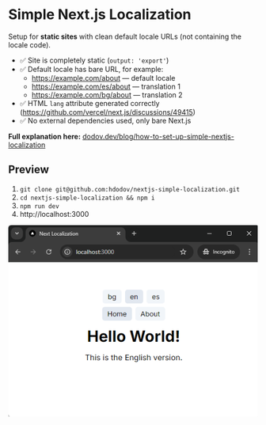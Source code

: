 # Simple Next.js Localization

Setup for **static sites** with clean default locale URLs (not containing the locale code).

- ✅ Site is completely static (`output: 'export'`)
- ✅ Default locale has bare URL, for example:
  - https://example.com/about — default locale
  - https://example.com/es/about — translation 1
  - https://example.com/bg/about — translation 2
- ✅ HTML `lang` attribute generated correctly (https://github.com/vercel/next.js/discussions/49415)
- ✅ No external dependencies used, only bare Next.js

**Full explanation here:** [dodov.dev/blog/how-to-set-up-simple-nextjs-localization](https://dodov.dev/blog/how-to-set-up-simple-nextjs-localization?utm_source=nextjs-simple-localization&utm_content=readme)

## Preview

1. `git clone git@github.com:hdodov/nextjs-simple-localization.git`
1. `cd nextjs-simple-localization && npm i`
1. `npm run dev`
1. http://localhost:3000

![localhost demo image](./demo.png)

